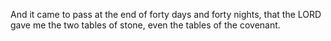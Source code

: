 And it came to pass at the end of forty days and forty nights, that the LORD gave me the two tables of stone, even the tables of the covenant.

